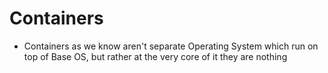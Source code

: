 # Containers

- Containers as we know aren't separate Operating System which run on top of Base OS, but rather at the very core of it they are nothing
